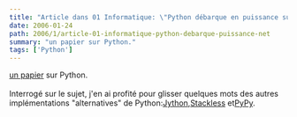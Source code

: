 ```yaml
---
title: "Article dans 01 Informatique: \"Python débarque en puissance sur .Net\""
date: 2006-01-24
path: 2006/1/article-01-informatique-python-debarque-puissance-net
summary: "un papier sur Python."
tags: ['Python']
---
```


<a href="http://www.01net.com/editorial/302185/developpement/python-debarque-en-puissance-sur-.net/">
  un papier</a> sur Python.<br><br>
   Interrog&#233; sur le sujet, j'en ai profit&#233; pour glisser quelques mots des
  autres impl&#233;mentations "alternatives" de Python:<a href="http://www.jython.org/">Jython</a>,<a href="http://www.stackless.com/">Stackless</a> et<a href="http://codespeak.net/pypy/">PyPy</a>. 

